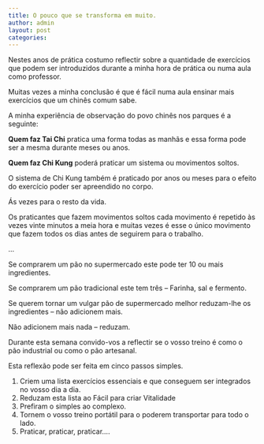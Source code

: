 ```yaml
---
title: O pouco que se transforma em muito.
author: admin
layout: post
categories:
---
```

Nestes anos de prática costumo reflectir sobre a quantidade de exercícios que podem ser introduzidos durante a minha hora de prática ou numa aula como professor.

Muitas vezes a minha conclusão é que é fácil numa aula ensinar mais exercícios que um chinês comum sabe.

A minha experiência de observação do povo chinês nos parques é a seguinte:

**Quem faz Tai Chi** pratica uma forma todas as manhãs e essa forma pode ser a mesma durante meses ou anos.

**Quem faz Chi Kung** poderá praticar um sistema ou movimentos soltos.

O sistema de Chi Kung também é praticado por anos ou meses para o efeito do exercício poder ser apreendido no corpo.

Ás vezes para o resto da vida.

Os praticantes que fazem movimentos soltos cada movimento é repetido às vezes vinte minutos a meia hora e muitas vezes é esse o único movimento que fazem todos os dias antes de seguirem para o trabalho.

&#8230;

Se comprarem um pão no supermercado este pode ter 10 ou mais ingredientes.

Se comprarem um pão tradicional este tem três &#8211; Farinha, sal e fermento.

Se querem tornar um vulgar pão de supermercado melhor reduzam-lhe os ingredientes &#8211; não adicionem mais.

Não adicionem mais nada &#8211; reduzam.

Durante esta semana convido-vos a reflectir se o vosso treino é como o pão industrial ou como o pão artesanal.

Esta reflexão pode ser feita em cinco passos simples.

1.  Criem uma lista exercícios essenciais e que conseguem ser integrados no vosso dia a dia.
2.  Reduzam esta lista ao Fácil para criar Vitalidade
3.  Prefiram o simples ao complexo. 
4.  Tornem o vosso treino portátil para o poderem transportar para todo o lado.
5.  Praticar, praticar, praticar&#8230;.

